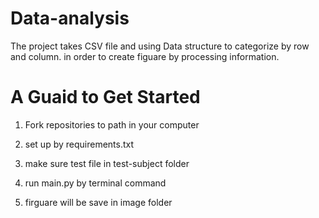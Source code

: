 # Data-analysis

 The project takes CSV file and using Data structure to categorize by row and column. in order to create figuare by processing information. 


# A Guaid to Get Started

1. Fork repositories to path in your computer 

2. set up by requirements.txt

3. make sure test file in test-subject folder

4. run main.py by terminal command

5. firguare will be save in image folder






